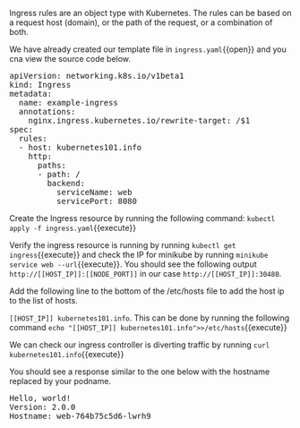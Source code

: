 Ingress rules are an object type with Kubernetes. The rules can be based on a request host (domain), or the path of the request, or a combination of both.

We have already created our template file in `ingress.yaml`{{open}} and you cna view the source code below.

<pre class="file"
data-filename="ingress.yaml"
data-target="replace">
apiVersion: networking.k8s.io/v1beta1
kind: Ingress
metadata:
  name: example-ingress
  annotations:
    nginx.ingress.kubernetes.io/rewrite-target: /$1
spec:
  rules:
  - host: kubernetes101.info
    http:
      paths:
      - path: /
        backend:
          serviceName: web
          servicePort: 8080</pre>
          
Create the Ingress resource by running the following command:
`kubectl apply -f ingress.yaml`{{execute}}

Verify the ingress resource is running by running `kubectl get ingress`{{execute}} and check the IP for minikube by running `minikube service web --url`{{execute}}. You should see the following output
`http://[[HOST_IP]]:[[NODE_PORT]]` in our case  `http://[[HOST_IP]]:30480`.

Add the following line to the bottom of the /etc/hosts file to add the host ip to the list of hosts.

`[[HOST_IP]] kubernetes101.info`. This can be done by running the following command `echo "[[HOST_IP]] kubernetes101.info">>/etc/hosts`{{execute}}

We can check our ingress controller is diverting traffic by running
`curl kubernetes101.info`{{execute}}

You should see a response similar to the one below with the hostname replaced by your podname.

<pre>
Hello, world!
Version: 2.0.0
Hostname: web-764b75c5d6-lwrh9
</pre>